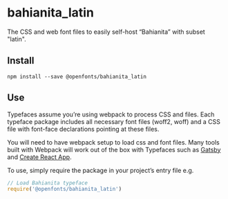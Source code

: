 
# bahianita_latin

The CSS and web font files to easily self-host “Bahianita” with subset "latin".

## Install

`npm install --save @openfonts/bahianita_latin`

## Use

Typefaces assume you’re using webpack to process CSS and files. Each typeface
package includes all necessary font files (woff2, woff) and a CSS file with
font-face declarations pointing at these files.

You will need to have webpack setup to load css and font files. Many tools built
with Webpack will work out of the box with Typefaces such as [Gatsby](https://github.com/gatsbyjs/gatsby)
and [Create React App](https://github.com/facebookincubator/create-react-app).

To use, simply require the package in your project’s entry file e.g.

```javascript
// Load Bahianita typeface
require('@openfonts/bahianita_latin')
```
